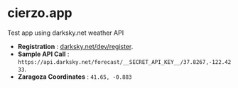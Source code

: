 # cierzo.app

Test app using darksky.net weather API

- **Registration** : [darksky.net/dev/register](https://darksky.net/dev/register).
- **Sample API Call** : `https://api.darksky.net/forecast/__SECRET_API_KEY__/37.8267,-122.4233`.
- **Zaragoza Coordinates** : `41.65, -0.883`
